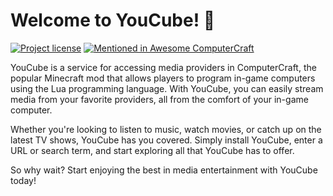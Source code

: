 # Welcome to YouCube! 👋

<!--

**Here are some ideas to get you started:**

🙋‍♀️ A short introduction - what is your organization all about?
🌈 Contribution guidelines - how can the community get involved?
👩‍💻 Useful resources - where can the community find your docs? Is there anything else the community should know?
🍿 Fun facts - what does your team eat for breakfast?
🧙 Remember, you can do mighty things with the power of [Markdown](https://docs.github.com/github/writing-on-github/getting-started-with-writing-and-formatting-on-github/basic-writing-and-formatting-syntax)
-->

[![Project license](https://img.shields.io/github/license/Commandcracker/YouCube?style=for-the-badge)](https://github.com/CC-YouCube/.github/blob/main/LICENSE.txt)
[![Mentioned in Awesome ComputerCraft](https://img.shields.io/badge/Mentioned%20in%20Awesome-ComputerCraft-violet?style=for-the-badge&logo=Awesome%20Lists&logoColor=white)](https://github.com/tomodachi94/awesome-computercraft#fun)

YouCube is a service for accessing media providers in ComputerCraft, the popular Minecraft mod that allows players to program in-game computers using the Lua programming language. With YouCube, you can easily stream media from your favorite providers, all from the comfort of your in-game computer.

Whether you're looking to listen to music, watch movies, or catch up on the latest TV shows, YouCube has you covered. Simply install YouCube, enter a URL or search term, and start exploring all that YouCube has to offer.

So why wait? Start enjoying the best in media entertainment with YouCube today!
